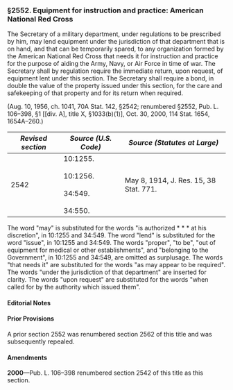 ### §2552. Equipment for instruction and practice: American National Red Cross ###

The Secretary of a military department, under regulations to be prescribed by him, may lend equipment under the jurisdiction of that department that is on hand, and that can be temporarily spared, to any organization formed by the American National Red Cross that needs it for instruction and practice for the purpose of aiding the Army, Navy, or Air Force in time of war. The Secretary shall by regulation require the immediate return, upon request, of equipment lent under this section. The Secretary shall require a bond, in double the value of the property issued under this section, for the care and safekeeping of that property and for its return when required.

(Aug. 10, 1956, ch. 1041, 70A Stat. 142, §2542; renumbered §2552, Pub. L. 106–398, §1 [[div. A], title X, §1033(b)(1)], Oct. 30, 2000, 114 Stat. 1654, 1654A–260.)

|*Revised section*|                    *Source (U.S. Code)*                    |     *Source (Statutes at Large)*     |
|-----------------|------------------------------------------------------------|--------------------------------------|
|      2542       |10:1255.<br/><br/>10:1256.<br/><br/>34:549.<br/><br/>34:550.|May 8, 1914, J. Res. 15, 38 Stat. 771.|

The word "may" is substituted for the words "is authorized \* \* \* at his discretion", in 10:1255 and 34:549. The word "lend" is substituted for the word "issue", in 10:1255 and 34:549. The words "proper", "to be", "out of equipment for medical or other establishments", and "belonging to the Government", in 10:1255 and 34:549, are omitted as surplusage. The words "that needs it" are substituted for the words "as may appear to be required". The words "under the jurisdiction of that department" are inserted for clarity. The words "upon request" are substituted for the words "when called for by the authority which issued them".

#### **Editorial Notes** ####

#### Prior Provisions ####

A prior section 2552 was renumbered section 2562 of this title and was subsequently repealed.

#### Amendments ####

**2000**—Pub. L. 106–398 renumbered section 2542 of this title as this section.